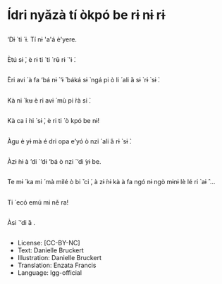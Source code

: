 # Ídri nyǎzà tí òkpó be rɨ nɨ rɨ

##
‘Dɨ ̀ ti ́ ɨ.
Tí nɨ 'a'á è'yere.

##
Ètú sɨ ̀, è rɨ ti ́ ti ́ rʉ̌ rɨ ̀ 'ɨ ́.

##
Èri avi ́ à fa ‘bá nɨ ́ ‘ɨ ̌ báká
sɨ ̀ ngá pi ò li ́ ali ́á sɨ ̀ rɨ ̀ sɨ ̀.

##
Kà ni ̀ kʉ è ri avɨ ́ mù pi ́rà
si ̀.

##
Kà ca i ́ni ́ sɨ ̀, è ri ti ́ ò kpó
be nɨ!

##
Àgu è yɨ mà é dri opa
e’yó ò nzi ́ ali ́á rɨ ̀ sɨ ̀.

##
Àzɨ ́nɨ à ’di ́ ‘dɨ ‘bá ò nzi ́
‘di ̀yɨ be.

##
Te mɨ ́ ka mi ́ mà milé ò bi ̌ ci ́, à zɨ ́nɨ kà à fa ngó nɨ ngò mɨnɨ lè lé ri ̀
aɨ ̂ ...

##
Ti ́ ecó emú mi ně ra!

##
Àsi ̀ ‘di ̀á .

##
* License: [CC-BY-NC]
* Text: Danielle Bruckert
* Illustration: Danielle Bruckert
* Translation: Enzata Francis
* Language: lgg-official
